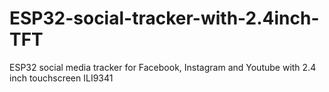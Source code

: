 # ESP32-social-tracker-with-2.4inch-TFT
ESP32 social media tracker for Facebook, Instagram and Youtube with 2.4 inch touchscreen ILI9341

